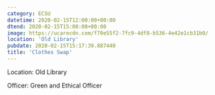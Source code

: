 ```yaml
---
category: ECSU
datetime: 2020-02-15T12:00:00+00:00
dtend: 2020-02-15T15:00:00+00:00
image: https://ucarecdn.com/f70e55f2-7fc9-4df8-b536-4e42e1cb31b0/
location: 'Old Library'
pubdate: 2020-02-15T15:17:39.887440
title: 'Clothes Swap'
---
```

Location: Old Library

Officer: Green and Ethical Officer

